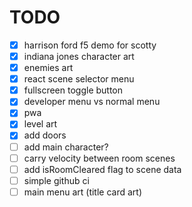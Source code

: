# TODO

- [x] harrison ford f5 demo for scotty
- [x] indiana jones character art
- [x] enemies art
- [x] react scene selector menu
- [x] fullscreen toggle button
- [x] developer menu vs normal menu
- [x] pwa
- [x] level art
- [x] add doors
- [ ] add main character?
- [ ] carry velocity between room scenes
- [ ] add isRoomCleared flag to scene data
- [ ] simple github ci
- [ ] main menu art (title card art)
